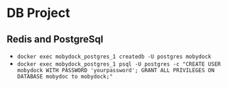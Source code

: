 # DB Project

## Redis and PostgreSql

- `docker exec mobydock_postgres_1 createdb -U postgres mobydock`
- `docker exec mobydock_postgres_1 psql -U postgres -c "CREATE USER mobydock WITH PASSWORD 'yourpassword'; GRANT ALL PRIVILEGES ON DATABASE mobydoc to mobydock;"`
